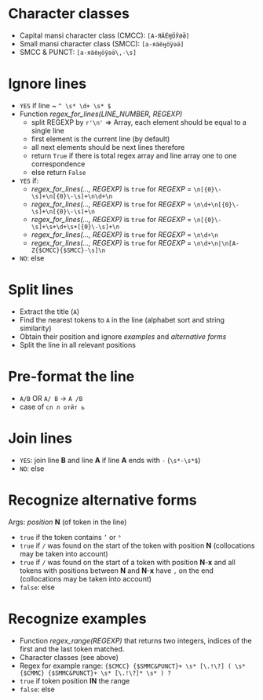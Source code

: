 # Character classes
- Capital mansi character class (CMCC): `[А-ЯӒЁӇӦӰӘӚ]`
- Small mansi character class (SMCC): `[а-яӓёӈӧӱәӛ]`
- SMCC & PUNCT: `[а-яӓёӈӧӱәӛ\,-\s]`

# Ignore lines
- `YES` if line ~ `^ \s* \d+ \s* $`
- Function *regex_for_lines(LINE_NUMBER, REGEXP)*
  - split REGEXP by `r'\n'` => Array, each element should be equal to a single line
  - first element is the current line (by default)
  - all next elements should be next lines therefore
  - return `True` if there is total regex array and line array one to one correspondence
  - else return `False`
- `YES` if:
  - *regex_for_lines(..., REGEXP)* is `true` for *REGEXP* = `\n[{0}\-\s]+\n[{0}\-\s]+\n\d+\n`
  - *regex_for_lines(..., REGEXP)* is `true` for *REGEXP* = `\n\d+\n[{0}\-\s]+\n[{0}\-\s]+\n`
  - *regex_for_lines(..., REGEXP)* is `true` for *REGEXP* = `\n[{0}\-\s]+\s+\d+\s+[{0}\-\s]+\n`
  - *regex_for_lines(..., REGEXP)* is `true` for *REGEXP* = `\n\d+\n`
  - *regex_for_lines(..., REGEXP)* is `true` for *REGEXP* = `\n\d+\n|\n[A-Z{$CMCC}{$SMCC}-\s]\n`
- `NO`: else

# Split lines
- Extract the title (`A`)
- Find the nearest tokens to `A` in the line (alphabet sort and string similarity)
- Obtain their position and ignore *examples* and *alternative forms*
- Split the line in all relevant positions

# Pre-format the line
- `A/B` OR `A/ B` -> `A /B`
- case of `сп л отйт ь`

# Join lines
- `YES`: join line **B** and line **A** if line **A** ends with `-` (`\s*-\s*$`)
- `NO`: else


# Recognize alternative forms
Args: *position* **N** (of token in the line)
- `true` if the token contains `’` or `°`
- `true` if `/` was found on the start of the token with position **N** (collocations may be taken into account)
- `true` if `/` was found on the start of a token with position **N**-**x** and all tokens with positions between **N** and **N**-**x** have `,` on the end (collocations may be taken into account)
- `false`: else

# Recognize examples
- Function *regex_range(REGEXP)* that returns two integers, indices of the first and the last token matched.
- Character classes (see above)
- Regex for example range: `{$CMCC} {$SMMC&PUNCT}+ \s* [\.!\?] ( \s* {$CMMC} {$SMMC&PUNCT}+ \s* [\.!\?]* \s* ) ?`
- `true` if token position **IN** the range
- `false`: else
